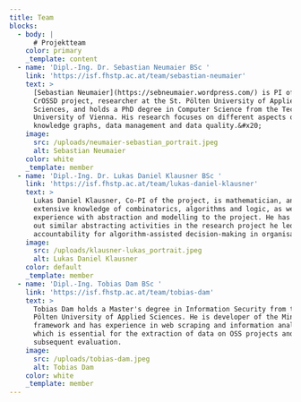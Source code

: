 ```yaml
---
title: Team
blocks:
  - body: |
      # Projektteam
    color: primary
    _template: content
  - name: 'Dipl.-Ing. Dr. Sebastian Neumaier BSc '
    link: 'https://isf.fhstp.ac.at/team/sebastian-neumaier'
    text: >
      [Sebastian Neumaier](https://sebneumaier.wordpress.com/) is PI of the
      CrOSSD project, researcher at the St. Pölten University of Applied
      Sciences, and holds a PhD degree in Computer Science from the Technical
      University of Vienna. His research focuses on different aspects of
      knowledge graphs, data management and data quality.&#x20;
    image:
      src: /uploads/neumaier-sebastian_portrait.jpeg
      alt: Sebastian Neumaier
    color: white
    _template: member
  - name: 'Dipl.-Ing. Dr. Lukas Daniel Klausner BSc '
    link: 'https://isf.fhstp.ac.at/team/lukas-daniel-klausner'
    text: >
      Lukas Daniel Klausner, Co-PI of the project, is mathematician, and brings
      extensive knowledge of combinatorics, algorithms and logic, as well as
      experience with abstraction and modelling to the project. He has carried
      out similar abstracting activities in the research project he led on
      accountability for algorithm-assisted decision-making in organisations.
    image:
      src: /uploads/klausner-lukas_portrait.jpeg
      alt: Lukas Daniel Klausner
    color: default
    _template: member
  - name: 'Dipl.-Ing. Tobias Dam BSc '
    link: 'https://isf.fhstp.ac.at/team/tobias-dam'
    text: >
      Tobias Dam holds a Master's degree in Information Security from the St.
      Pölten University of Applied Sciences. He is developer of the MiningHunter
      framework and has experience in web scraping and information analysis,
      which is essential for the extraction of data on OSS projects and for the
      subsequent evaluation.
    image:
      src: /uploads/tobias-dam.jpeg
      alt: Tobias Dam
    color: white
    _template: member
---
```


